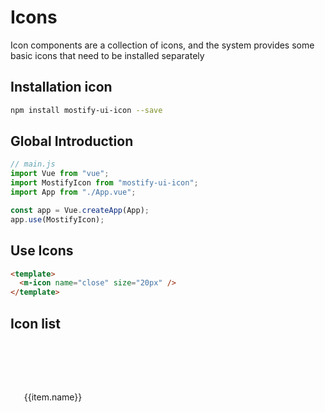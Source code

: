 # Icons

Icon components are a collection of icons, and the system provides some basic icons that need to be installed separately

## Installation icon

```bash
npm install mostify-ui-icon --save
```

## Global Introduction

```js
// main.js
import Vue from "vue";
import MostifyIcon from "mostify-ui-icon";
import App from "./App.vue";

const app = Vue.createApp(App);
app.use(MostifyIcon);
```

## Use Icons

```html
<template>
  <m-icon name="close" size="20px" />
</template>
```

## Icon list

<script setup>
import iconList from "../../json/iconfont.json";
  </script>
<div class="icon_list_demo">
      <section class="item" v-for="item in iconList.glyphs" :key="item.name">
          <m-icon :name="item.name" size="36px"></m-icon>
          <span>{{item.name}}</span>
      </section>
</div>

<style scoped lang="scss">
  .icon_list_demo {
    display: flex;
    flex-wrap: wrap;
    justify-content: flex-start;
    gap: 4px;

    .item {
      display: flex;
      flex-direction: column;
      align-items: center;
      justify-content: space-between;
      width: 120px;
      height: 80px;
      font-size: 14px;
      border-radius: 4px;
      padding: 16px 8px;
      transition: all 0.3s;
      cursor: pointer;

      &:hover {
        background-color: var(--m-primary-200);
        color: var(--m-primary-600);
        font-weight: bold;
      }
    }
  }
  </style>
